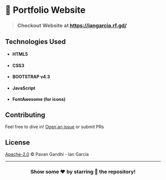 # 👤 Portfolio Website

> ### Checkout Website at https://iangarcia.rf.gd/


## Technologies Used

- #### HTML5
- #### CSS3
- #### BOOTSTRAP v4.3
- #### JavaScript
- #### FontAwesome (for icons)

## Contributing

Feel free to dive in! [Open an issue](https://github.com/iampavangandhi/iampavangandhi.github.io/issues/new) or submit PRs

## License

[Apache-2.0](LICENSE) © Pavan Gandhi - Ian García

---

<div align="center">

### Show some ❤️ by starring 🌟 the repository!

</div>
